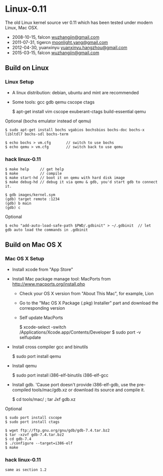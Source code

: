 Linux-0.11
==========

The old Linux kernel source ver 0.11 which has been tested under modern Linux, Mac OSX.

* 2008-10-15, falcon <wuzhangjin@gmail.com>
* 2011-07-31, tigercn <moonlight.yang@gmail.com>
* 2012-04-30, yuanxinyu <yuanxinyu.hangzhou@gmail.com>
* 2015-03-15, falcon <wuzhangjin@gmail.com>

## Build on Linux

### Linux Setup

* A linux distribution: debian, ubuntu and mint are recommended
* Some tools: gcc gdb qemu cscope ctags

    $ apt-get install vim cscope exuberant-ctags build-essential qemu

Optional (bochs emulator instead of qemu)

    $ sudo apt-get install bochs vgabios bochsbios bochs-doc bochs-x libltdl7 bochs-sdl bochs-term

    $ echo bochs > vm.cfg       // switch to use bochs
    $ echo qemu > vm.cfg        // switch back to use qemu

### hack linux-0.11

    $ make help		// get help
    $ make  		// compile
    $ make start-hd	// boot it on qemu with hard disk image
    $ make debug-hd	// debug it via qemu & gdb, you'd start gdb to connect it.

    $ gdb images/kernel.sym
    (gdb) target remote :1234
    (gdb) b main
    (gdb) c

Optional

    $ echo "add-auto-load-safe-path $PWD/.gdbinit" > ~/.gdbinit  // let gdb auto load the commands in .gdbinit

## Build on Mac OS X

### Mac OS X Setup

* Install xcode from "App Store"
* Install Mac package manage tool: MacPorts from http://www.macports.org/install.php

  * Check your OS X version from "About This Mac", for example, Lion
  * Go to the "Mac OS X Package (.pkg) Installer" part and download the corresponding version
  * Self update MacPorts

    $ xcode-select -switch /Applications/Xcode.app/Contents/Developer
    $ sudo port -v selfupdate

* Install cross compiler gcc and binutils

    $ sudo port install qemu

* Install qemu

    $ sudo port install i386-elf-binutils i386-elf-gcc

* Install gdb. 'Cause port doesn't provide i386-elf-gdb, use the pre-compiled tools/mac/gdb.xz or download its source and compile it.

    $ cd tools/mac/ ; tar Jxf gdb.xz

Optional

    $ sudo port install cscope
    $ sudo port install ctags

    $ wget ftp://ftp.gnu.org/gnu/gdb/gdb-7.4.tar.bz2
    $ tar -xzvf gdb-7.4.tar.bz2
	$ cd gdb-7.4
	$ ./configure --target=i386-elf
	$ make


### hack linux-0.11

	same as section 1.2
